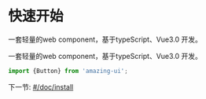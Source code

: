 # 快速开始

一套轻量的web component，基于typeScript、Vue3.0 开发。

一套轻量的web component，基于typeScript、Vue3.0 开发。

```js
import {Button} from 'amazing-ui';
```

下一节: [#/doc/install](安装)